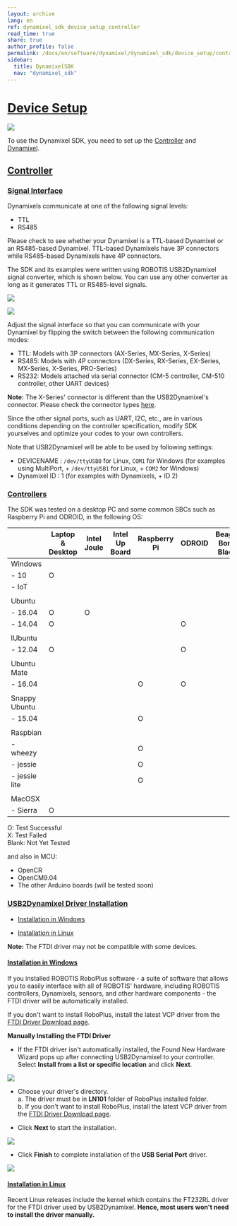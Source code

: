 ```yaml
---
layout: archive
lang: en
ref: dynamixel_sdk_device_setup_controller
read_time: true
share: true
author_profile: false
permalink: /docs/en/software/dynamixel/dynamixel_sdk/device_setup/controller/
sidebar:
  title: DynamixelSDK
  nav: "dynamixel_sdk"
---
```


<div style="counter-reset: h1 1"></div>

# [Device Setup](#device-setup)

![](/assets/images/sw/sdk/dynamixel_sdk/device_setup/connection.png)

To use the Dynamixel SDK, you need to set up the [Controller](#controller) and [Dynamixel](#dynamixel).  

## [Controller](#controller)

### [Signal Interface](#signal-interface)
Dynamixels communicate at one of the following signal levels: 
* TTL
* RS485

Please check to see whether your Dynamixel is a TTL-based Dynamixel or an RS485-based Dynamixel. TTL-based Dynamixels have 3P connectors while RS485-based Dynamixels have 4P connectors. 

The SDK and its examples were written using ROBOTIS USB2Dynamixel signal converter, which is shown below. You can use any other converter as long as it generates TTL or RS485-level signals. 

![](/assets/images/sw/sdk/dynamixel_sdk/device_setup/usb2dynamixel.jpg)

![](/assets/images/sw/sdk/dynamixel_sdk/device_setup/u2d_select.png)

Adjust the signal interface so that you can communicate with your Dynamixel by flipping the switch between the following communication modes: 

* TTL: Models with 3P connectors (AX-Series, MX-Series, X-Series)
* RS485: Models with 4P connectors (DX-Series, RX-Series, EX-Series, MX-Series, X-Series, PRO-Series)
* RS232: Models attached via serial connector (CM-5 controller, CM-510 controller, other UART devices)

**Note:** The X-Series' connector is different than the USB2Dynamixel's connector. Please check the connector types [here](http://support.robotis.com/en/product/actuator/dynamixel/dxl_connector.htm).

Since the other signal ports, such as UART, I2C, etc., are in various conditions depending on the controller specification, modify SDK yourselves and optimize your codes to your own controllers.

Note that USB2Dynamixel will be able to be used by following settings:
 * DEVICENAME : `/dev/ttyUSB0` for Linux, `COM1` for Windows (for examples using MultiPort, + `/dev/ttyUSB1` for Linux, + `COM2` for Windows)
 * Dynamixel ID : 1 (for examples with Dynamixels, + ID 2)

### [Controllers](#controllers)
The SDK was tested on a desktop PC and some common SBCs such as Raspberry Pi and ODROID, in the following OS:

|               | Laptop & Desktop | Intel Joule | Intel Up Board | Raspberry Pi  | ODROID        | Beagle Bone Black | 
| ------------- | ------------- | ------------- | ------------- | ------------- | ------------- | ------------- |
| Windows    |              |               |               |               |               |               |
| - 10   |      O        |               |               |               |               |               |
| - IoT   |               |               |               |               |               |               |
|               |               |               |               |               |               |               |
| Ubuntu |              |               |               |               |               |               |
| - 16.04  |       O       |       O       |               |               |               |               |
| - 14.04  |       O       |               |               |               |       O       |               |
|               |               |               |               |               |               |
| lUbuntu       |               |               |               |               |               |               |
| - 12.04  |       O       |               |               |               |       O       |               |
|               |               |               |               |               |               |               |
| Ubuntu Mate  |               |               |               |               |               |               |
| - 16.04   |               |               |               |       O       |       O       |               |
|               |               |               |               |               |               |               |
| Snappy Ubuntu |               |               |               |               |               |               |
| - 15.04 |               |               |               |       O       |               |               |
|               |               |               |               |               |               |               |
| Raspbian      |               |               |               |               |               |               |
| - wheezy      |               |               |               |       O       |               |               |
| - jessie      |               |               |               |       O       |               |               |
| - jessie lite |               |               |               |       O       |               |               |
|               |               |               |               |               |               |               |
| MacOSX |              |               |               |               |               |               |
| - Sierra  |       O       |               |               |               |               |               |

O: Test Successful  
X: Test Failed  
Blank: Not Yet Tested   

and also in MCU:

* OpenCR
* OpenCM9.04
* The other Arduino boards (will be tested soon)

### [USB2Dynamixel Driver Installation](#usb2dynamixel-driver-installation)

* [Installation in Windows](#installation-in-windows)

* [Installation in Linux](#installation-in-linux)

**Note:** The FTDI driver may not be compatible with some devices.

#### <a name="installation-in-windows"></a>[Installation in Windows](#installation-in-windows)

If you installed ROBOTIS RoboPlus software - a suite of software that allows you to easily interface with all of ROBOTIS’ hardware, including ROBOTIS controllers, Dynamixels, sensors, and other hardware components - the FTDI driver will be automatically installed. 

If you don't want to install RoboPlus, install the latest VCP driver from the [FTDI Driver Download page](http://www.ftdichip.com/Drivers/VCP.htm).

**Manually Installing the FTDI Driver**
 
* If the FTDI driver isn't automatically installed, the Found New Hardware Wizard pops up after connecting USB2Dynamixel to your controller. Select **Install from a list or specific location** and click **Next**.

![](/assets/images/sw/sdk/dynamixel_sdk/device_setup/ftdi_driver_install/ln101_driverinstall_01.png)

* Choose your driver's directory.  
a. The driver must be in **LN101** folder of RoboPlus installed folder.  
b. If you don't want to install RoboPlus, install the latest VCP driver from the [FTDI Driver Download page](http://www.ftdichip.com/Drivers/VCP.htm).
 
* Click **Next** to start the installation. 

![](/assets/images/sw/sdk/dynamixel_sdk/device_setup/ftdi_driver_install/ln101_driverinstall_03.png)

* Click **Finish** to complete installation of the **USB Serial Port** driver. 

![](/assets/images/sw/sdk/dynamixel_sdk/device_setup/ftdi_driver_install/ln101_driverinstall_06.png)

#### <a name="installation-in-linux"></a>[Installation in Linux](#installation-in-linux)

Recent Linux releases include the kernel which contains the FT232RL driver for the FTDI driver used by USB2Dynamixel. **Hence, most users won't need to install the driver manually.**